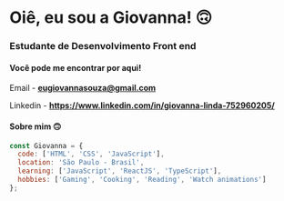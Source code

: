 <h1> Oiê, eu sou a Giovanna! 🙃</h1>
<h3> Estudante de Desenvolvimento Front end </h3>

<h4>Você pode me encontrar por aqui!</h4>

Email - **eugiovannasouza@gmail.com**

Linkedin - **https://www.linkedin.com/in/giovanna-linda-752960205/**

<h4>Sobre mim 🙃</h4>

``` javascript
const Giovanna = {
  code: ['HTML', 'CSS', 'JavaScript'],
  location: 'São Paulo - Brasil',
  learning: ['JavaScript', 'ReactJS', 'TypeScript'],
  hobbies: ['Gaming', 'Cooking', 'Reading', 'Watch animations']
};



